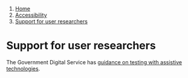 1.  [Home](/docs/core/contents)
2.  [Accessibility](/docs/core/accessibility/overview)
3.  [Support for user researchers](#)

# Support for user researchers

The Government Digital Service has [guidance on testing with assistive technologies](https://www.gov.uk/service-manual/technology/testing-with-assistive-technologies "testing with assistive technologies").
